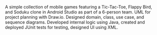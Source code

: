 A simple collection of mobile games featuring a Tic-Tac-Toe, Flappy Bird, and Soduku clone in Android Studio as part of a 6-person team. 
UML for project planning with Draw.io. Designed domain, class, use case, and sequence diagrams.
Developed internal logic using Java, created and deployed JUnit tests for testing, designed UI using XML.
